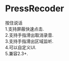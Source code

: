 # PressRecoder
按住说话
  <br>1.支持屏蔽快速点击.
  <br>2.支持手指滑出取消录音.
  <br>3.支持手指滑出区域监听.
  <br>4.可以自定义UI.
  <br>5.兼容2.3+.


